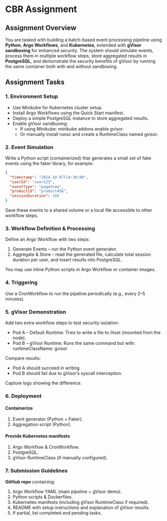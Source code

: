 # CBR Assignment

## Assignment Overview

You are tasked with building a batch-based event processing pipeline using **Python**, **Argo Workflows**, and **Kubernetes**, extended with **gVisor sandboxing** for enhanced security. The system should simulate events, process them in multiple workflow steps, store aggregated results in **PostgreSQL**, and demonstrate the security benefits of gVisor by running the same container both with and without sandboxing.

## Assignment Tasks

### 1. Environment Setup

- Use Minikube for Kubernetes cluster setup.
- Install Argo Workflows using the Quick Start manifest.
- Deploy a simple PostgreSQL instance to store aggregated results.
- Enable gVisor sandboxing:
  - If using Minikube: minikube addons enable gvisor.
  - Or manually install runsc and create a RuntimeClass named gvisor.

### 2. Event Simulation

Write a Python script (containerized) that generates a small set of fake events using the faker library, for example:

```json
{
  "timestamp": "2024-10-07T14:30:00",
  "userId": "user123",
  "eventType": "pageView",
  "productId": "product456",
  "sessionDuration": 180
}
```

Save these events to a shared volume or a local file accessible to other workflow steps.

### 3. Workflow Definition & Processing

Define an Argo Workflow with two steps:

1. Generate Events – run the Python event generator.
2. Aggregate & Store – read the generated file, calculate total session duration per user, and insert results into PostgreSQL.

You may use inline Python scripts in Argo Workflow or container images.

### 4. Triggering

Use a CronWorkflow to run the pipeline periodically (e.g., every 2–5 minutes).

### 5. gVisor Demonstration

Add two extra workflow steps to test security isolation:

- Pod A – Default Runtime: Tries to write a file to /host (mounted from the node).
- Pod B – gVisor Runtime: Runs the same command but with: runtimeClassName: gvisor

Compare results:

- Pod A should succeed in writing.
- Pod B should fail due to gVisor’s syscall interception.

Capture logs showing the difference.

### 6. Deployment

#### Containerize

1. Event generator (Python + Faker).
2. Aggregation script (Python).

#### Provide Kubernetes manifests

1. Argo Workflow & CronWorkflow.
2. PostgreSQL.
3. gVisor RuntimeClass (if manually configured).

### 7. Submission Guidelines

**GitHub repo** containing:

1. Argo Workflow YAML (main pipeline + gVisor demo).
2. Python scripts & Dockerfiles.
3. Kubernetes manifests (including gVisor RuntimeClass if required).
4. README with setup instructions and explanation of gVisor results.
5. If partial, list completed and pending tasks.
